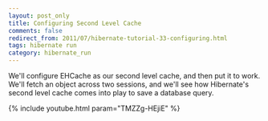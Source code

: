 ```yaml
---           
layout: post_only
title: Configuring Second Level Cache
comments: false
redirect_from: 2011/07/hibernate-tutorial-33-configuring.html
tags: hibernate run
category: hibernate_run
---
```


We'll configure EHCache as our second level cache, and then put it to work. We'll fetch an object across two sessions, and we'll see how Hibernate's second level cache comes into play to save a database query.

{% include youtube.html param="TMZZg-HEjiE" %}
